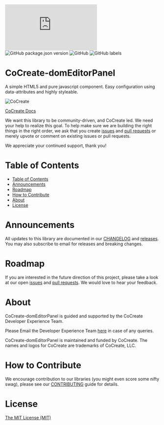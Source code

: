 ![GitHub file size in bytes](https://img.shields.io/github/size/CoCreate-app/CoCreate-boilerplate/dist/CoCreate-boilerplate.min.js?label=minified%20size&style=for-the-badge) 
![GitHub package.json version](https://img.shields.io/github/package-json/v/CoCreate-app/CoCreate-boilerplate?style=for-the-badge)
![GitHub](https://img.shields.io/github/license/CoCreate-app/CoCreate-boilerplate?style=for-the-badge) 
![GitHub labels](https://img.shields.io/github/labels/CoCreate-app/CoCreate-boilerplate/help%20wanted?style=for-the-badge)

# CoCreate-domEditorPanel
A simple HTML5 and pure javascript component. Easy configuration using data-attributes and highly styleable.

![CoCreate](https://cdn.cocreate.app/logo.png)

[CoCreate Docs](https://cocreate.app/documentation/CoCreate-domEditorPanel)


We want this library to be community-driven, and CoCreate led. We need your help to realize this goal. To help make sure we are building the right things in the right order, we ask that you create [issues](https://github.com/CoCreate-app/Realtime_Admin_CRM_and_CMS/issues) and [pull requests](https://github.com/CoCreate-app/Realtime_Admin_CRM_and_CMS/pulls) or merely upvote or comment on existing issues or pull requests.

We appreciate your continued support, thank you!

# Table of Contents

- [Table of Contents](#table-of-contents)
- [Announcements](#announcements)
- [Roadmap](#roadmap)
- [How to Contribute](#how-to-contribute)
- [About](#about)
- [License](#license)

<a name="announcements"></a>
# Announcements

All updates to this library are documented in our [CHANGELOG](https://github.com/CoCreate-app/CoCreate-industry/blob/master/CHANGELOG.md) and [releases](https://github.com/CoCreate-app/CoCreate-domEditorPanel/releases). You may also subscribe to email for releases and breaking changes. 

<a name="roadmap"></a>
# Roadmap

If you are interested in the future direction of this project, please take a look at our open [issues](https://github.com/CoCreate-app/CoCreate-industry/issues) and [pull requests](https://github.com/CoCreate-app/CoCreate-industry/pulls). We would love to hear your feedback.


<a name="about"></a>
# About

CoCreate-domEditorPanel is guided and supported by the CoCreate Developer Experience Team.

Please Email the Developer Experience Team [here](mailto:develop@cocreate.app) in case of any queries.

CoCreate-domEditorPanel is maintained and funded by CoCreate. The names and logos for CoCreate are trademarks of CoCreate, LLC.

<a name="contribute"></a>
# How to Contribute

We encourage contribution to our libraries (you might even score some nifty swag), please see our [CONTRIBUTING](https://github.com/CoCreate-app/CoCreate-industry/blob/master/CONTRIBUTING.md) guide for details.

# License
[The MIT License (MIT)](https://github.com/CoCreate-app/CoCreate-industry/blob/master/LICENSE)
